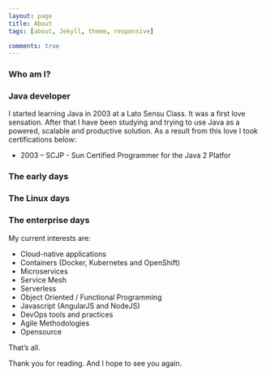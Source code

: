 ```yaml
---
layout: page
title: About
tags: [about, Jekyll, theme, responsive]

comments: true
---
```


### Who am I?



### Java developer
I started learning Java in 2003 at a Lato Sensu Class. It was a first love sensation. After that I have been studying and trying to use Java as a powered, scalable and productive solution. As a result from this love I took certifications below:

- 2003 – SCJP - Sun Certified Programmer for the Java 2 Platfor

### The early days


### The Linux days



### The enterprise days


My current interests are:

- Cloud-native applications
- Containers (Docker, Kubernetes and OpenShift) 
- Microservices
- Service Mesh
- Serverless
- Object Oriented / Functional Programming
- Javascript (AngularJS and NodeJS)
- DevOps tools and practices
- Agile Methodologies
- Opensource

That’s all.

Thank you for reading. And I hope to see you again.